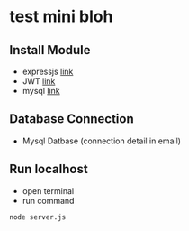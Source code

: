 # test mini bloh

## Install Module
- expressjs [link](https://expressjs.com)
- JWT [link](https://jwt.io)
- mysql [link](https://www.npmjs.com/package/mysql)

## Database Connection
- Mysql Datbase (connection detail in email)

## Run localhost
- open terminal
- run command
```bash
node server.js
```